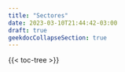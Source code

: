 ```yaml
---
title: "Sectores"
date: 2023-03-10T21:44:42-03:00
draft: true
geekdocCollapseSection: true
---
```


{{< toc-tree >}}

